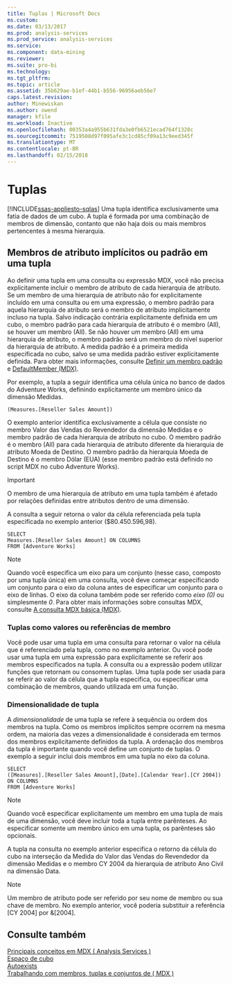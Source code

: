 ```yaml
---
title: Tuplas | Microsoft Docs
ms.custom: 
ms.date: 03/13/2017
ms.prod: analysis-services
ms.prod_service: analysis-services
ms.service: 
ms.component: data-mining
ms.reviewer: 
ms.suite: pro-bi
ms.technology: 
ms.tgt_pltfrm: 
ms.topic: article
ms.assetid: 35b629ae-b1ef-44b1-b556-96956aeb56e7
caps.latest.revision: 
author: Minewiskan
ms.author: owend
manager: kfile
ms.workload: Inactive
ms.openlocfilehash: 00353a4a955b631fda3e0fb6521ecad764f1328c
ms.sourcegitcommit: 7519508d97f095afe3c1cd85cf09a13c9eed345f
ms.translationtype: MT
ms.contentlocale: pt-BR
ms.lasthandoff: 02/15/2018
---
```

# <a name="tuples"></a>Tuplas
[!INCLUDE[ssas-appliesto-sqlas](../../../includes/ssas-appliesto-sqlas.md)]
Uma tupla identifica exclusivamente uma fatia de dados de um cubo. A tupla é formada por uma combinação de membros de dimensão, contanto que não haja dois ou mais membros pertencentes à mesma hierarquia.  
  
## <a name="implicit-or-default-attribute-members-in-a-tuple"></a>Membros de atributo implícitos ou padrão em uma tupla  
 Ao definir uma tupla em uma consulta ou expressão MDX, você não precisa explicitamente incluir o membro de atributo de cada hierarquia de atributo. Se um membro de uma hierarquia de atributo não for explicitamente incluído em uma consulta ou em uma expressão, o membro padrão para aquela hierarquia de atributo será o membro de atributo implicitamente incluso na tupla. Salvo indicação contrária explicitamente definida em um cubo, o membro padrão para cada hierarquia de atributo é o membro (All), se houver um membro (All). Se não houver um membro (All) em uma hierarquia de atributo, o membro padrão será um membro do nível superior da hierarquia de atributo. A medida padrão é a primeira medida especificada no cubo, salvo se uma medida padrão estiver explicitamente definida. Para obter mais informações, consulte [Definir um membro padrão](../../../analysis-services/multidimensional-models/attribute-properties-define-a-default-member.md) e [DefaultMember &#40;MDX&#41;](../../../mdx/defaultmember-mdx.md).  
  
 Por exemplo, a tupla a seguir identifica uma célula única no banco de dados do Adventure Works, definindo explicitamente um membro único da dimensão Medidas.  
  
```  
(Measures.[Reseller Sales Amount])  
```  
  
 O exemplo anterior identifica exclusivamente a célula que consiste no membro Valor das Vendas do Revendedor da dimensão Medidas e o membro padrão de cada hierarquia de atributo no cubo. O membro padrão é o membro (All) para cada hierarquia de atributo diferente da hierarquia de atributo Moeda de Destino. O membro padrão da hierarquia Moeda de Destino é o membro Dólar (EUA) (esse membro padrão está definido no script MDX no cubo Adventure Works).  
  
> [!IMPORTANT]  
>  O membro de uma hierarquia de atributo em uma tupla também é afetado por relações definidas entre atributos dentro de uma dimensão.  
  
 A consulta a seguir retorna o valor da célula referenciada pela tupla especificada no exemplo anterior ($80.450.596,98).  
  
```  
SELECT   
Measures.[Reseller Sales Amount] ON COLUMNS   
FROM [Adventure Works]  
```  
  
> [!NOTE]  
>  Quando você especifica um eixo para um conjunto (nesse caso, composto por uma tupla única) em uma consulta, você deve começar especificando um conjunto para o eixo da coluna antes de especificar um conjunto para o eixo de linhas. O eixo da coluna também pode ser referido como *eixo (0)* ou simplesmente *0*. Para obter mais informações sobre consultas MDX, consulte [A consulta MDX básica &#40;MDX&#41;](../../../analysis-services/multidimensional-models/mdx/mdx-query-the-basic-query.md).  
  
### <a name="tuples-as-values-or-member-references"></a>Tuplas como valores ou referências de membro  
 Você pode usar uma tupla em uma consulta para retornar o valor na célula que é referenciado pela tupla, como no exemplo anterior. Ou você pode usar uma tupla em uma expressão para explicitamente se referir aos membros especificados na tupla. A consulta ou a expressão podem utilizar funções que retornam ou consomem tuplas. Uma tupla pode ser usada para se referir ao valor da célula que a tupla especifica, ou especificar uma combinação de membros, quando utilizada em uma função.  
  
### <a name="tuple-dimensionality"></a>Dimensionalidade de tupla  
 A *dimensionalidade* de uma tupla se refere à sequência ou ordem dos membros na tupla. Como os membros implícitos sempre ocorrem na mesma ordem, na maioria das vezes a dimensionalidade é considerada em termos dos membros explicitamente definidos da tupla. A ordenação dos membros da tupla é importante quando você define um conjunto de tuplas. O exemplo a seguir inclui dois membros em uma tupla no eixo da coluna.  
  
```  
SELECT   
([Measures].[Reseller Sales Amount],[Date].[Calendar Year].[CY 2004]) ON COLUMNS   
FROM [Adventure Works]  
```  
  
> [!NOTE]  
>  Quando você especificar explicitamente um membro em uma tupla de mais de uma dimensão, você deve incluir toda a tupla entre parênteses. Ao especificar somente um membro único em uma tupla, os parênteses são opcionais.  
  
 A tupla na consulta no exemplo anterior especifica o retorno da célula do cubo na interseção da Medida do Valor das Vendas do Revendedor da dimensão Medidas e o membro CY 2004 da hierarquia de atributo Ano Civil na dimensão Data.  
  
> [!NOTE]  
>  Um membro de atributo pode ser referido por seu nome de membro ou sua chave de membro. No exemplo anterior, você poderia substituir a referência [CY 2004] por &[2004].  
  
## <a name="see-also"></a>Consulte também  
 [Principais conceitos em MDX &#40; Analysis Services &#41;](../../../analysis-services/multidimensional-models/mdx/key-concepts-in-mdx-analysis-services.md)   
 [Espaço de cubo](../../../analysis-services/multidimensional-models/mdx/cube-space.md)   
 [Autoexists](../../../analysis-services/multidimensional-models/mdx/autoexists.md)   
 [Trabalhando com membros, tuplas e conjuntos de &#40; MDX &#41;](../../../analysis-services/multidimensional-models/mdx/working-with-members-tuples-and-sets-mdx.md)  
  
  
